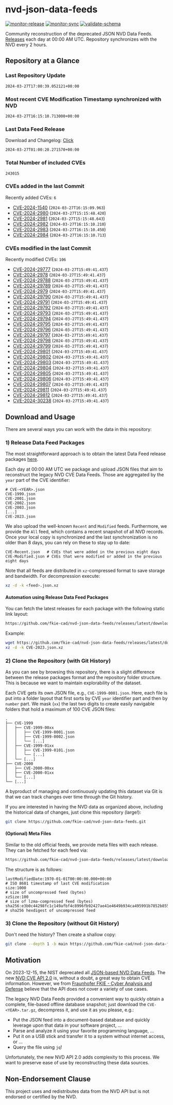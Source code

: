 # nvd-json-data-feeds

[![monitor-release](https://github.com/fkie-cad/nvd-json-data-feeds/actions/workflows/monitor_release.yml/badge.svg)](https://github.com/fkie-cad/nvd-json-data-feeds/actions/workflows/monitor_release.yml)
[![monitor-sync](https://github.com/fkie-cad/nvd-json-data-feeds/actions/workflows/monitor_sync.yml/badge.svg)](https://github.com/fkie-cad/nvd-json-data-feeds/actions/workflows/monitor_sync.yml)
[![validate-schema](https://github.com/fkie-cad/nvd-json-data-feeds/actions/workflows/validate_schema.yml/badge.svg)](https://github.com/fkie-cad/nvd-json-data-feeds/actions/workflows/validate_schema.yml)

Community reconstruction of the deprecated JSON NVD Data Feeds.
[Releases](https://github.com/fkie-cad/nvd-json-data-feeds/releases/latest) each day at 00:00 AM UTC.
Repository synchronizes with the NVD every 2 hours.

## Repository at a Glance

### Last Repository Update

```plain
2024-03-27T17:00:39.052121+00:00
```

### Most recent CVE Modification Timestamp synchronized with NVD

```plain
2024-03-27T16:15:10.713000+00:00
```

### Last Data Feed Release

Download and Changelog: [Click](https://github.com/fkie-cad/nvd-json-data-feeds/releases/latest)

```plain
2024-03-27T01:00:20.271570+00:00
```

### Total Number of included CVEs

```plain
243015
```

### CVEs added in the last Commit

Recently added CVEs: `6`

- [CVE-2024-1540](CVE-2024/CVE-2024-15xx/CVE-2024-1540.json) (`2024-03-27T16:15:09.963`)
- [CVE-2024-2980](CVE-2024/CVE-2024-29xx/CVE-2024-2980.json) (`2024-03-27T15:15:48.420`)
- [CVE-2024-2981](CVE-2024/CVE-2024-29xx/CVE-2024-2981.json) (`2024-03-27T15:15:48.643`)
- [CVE-2024-2982](CVE-2024/CVE-2024-29xx/CVE-2024-2982.json) (`2024-03-27T16:15:10.210`)
- [CVE-2024-2983](CVE-2024/CVE-2024-29xx/CVE-2024-2983.json) (`2024-03-27T16:15:10.450`)
- [CVE-2024-2984](CVE-2024/CVE-2024-29xx/CVE-2024-2984.json) (`2024-03-27T16:15:10.713`)


### CVEs modified in the last Commit

Recently modified CVEs: `106`

- [CVE-2024-29777](CVE-2024/CVE-2024-297xx/CVE-2024-29777.json) (`2024-03-27T15:49:41.437`)
- [CVE-2024-2978](CVE-2024/CVE-2024-29xx/CVE-2024-2978.json) (`2024-03-27T15:49:41.437`)
- [CVE-2024-29788](CVE-2024/CVE-2024-297xx/CVE-2024-29788.json) (`2024-03-27T15:49:41.437`)
- [CVE-2024-29789](CVE-2024/CVE-2024-297xx/CVE-2024-29789.json) (`2024-03-27T15:49:41.437`)
- [CVE-2024-2979](CVE-2024/CVE-2024-29xx/CVE-2024-2979.json) (`2024-03-27T15:49:41.437`)
- [CVE-2024-29790](CVE-2024/CVE-2024-297xx/CVE-2024-29790.json) (`2024-03-27T15:49:41.437`)
- [CVE-2024-29791](CVE-2024/CVE-2024-297xx/CVE-2024-29791.json) (`2024-03-27T15:49:41.437`)
- [CVE-2024-29792](CVE-2024/CVE-2024-297xx/CVE-2024-29792.json) (`2024-03-27T15:49:41.437`)
- [CVE-2024-29793](CVE-2024/CVE-2024-297xx/CVE-2024-29793.json) (`2024-03-27T15:49:41.437`)
- [CVE-2024-29794](CVE-2024/CVE-2024-297xx/CVE-2024-29794.json) (`2024-03-27T15:49:41.437`)
- [CVE-2024-29795](CVE-2024/CVE-2024-297xx/CVE-2024-29795.json) (`2024-03-27T15:49:41.437`)
- [CVE-2024-29796](CVE-2024/CVE-2024-297xx/CVE-2024-29796.json) (`2024-03-27T15:49:41.437`)
- [CVE-2024-29797](CVE-2024/CVE-2024-297xx/CVE-2024-29797.json) (`2024-03-27T15:49:41.437`)
- [CVE-2024-29798](CVE-2024/CVE-2024-297xx/CVE-2024-29798.json) (`2024-03-27T15:49:41.437`)
- [CVE-2024-29799](CVE-2024/CVE-2024-297xx/CVE-2024-29799.json) (`2024-03-27T15:49:41.437`)
- [CVE-2024-29801](CVE-2024/CVE-2024-298xx/CVE-2024-29801.json) (`2024-03-27T15:49:41.437`)
- [CVE-2024-29802](CVE-2024/CVE-2024-298xx/CVE-2024-29802.json) (`2024-03-27T15:49:41.437`)
- [CVE-2024-29803](CVE-2024/CVE-2024-298xx/CVE-2024-29803.json) (`2024-03-27T15:49:41.437`)
- [CVE-2024-29804](CVE-2024/CVE-2024-298xx/CVE-2024-29804.json) (`2024-03-27T15:49:41.437`)
- [CVE-2024-29805](CVE-2024/CVE-2024-298xx/CVE-2024-29805.json) (`2024-03-27T15:49:41.437`)
- [CVE-2024-29806](CVE-2024/CVE-2024-298xx/CVE-2024-29806.json) (`2024-03-27T15:49:41.437`)
- [CVE-2024-29807](CVE-2024/CVE-2024-298xx/CVE-2024-29807.json) (`2024-03-27T15:49:41.437`)
- [CVE-2024-29811](CVE-2024/CVE-2024-298xx/CVE-2024-29811.json) (`2024-03-27T15:49:41.437`)
- [CVE-2024-29812](CVE-2024/CVE-2024-298xx/CVE-2024-29812.json) (`2024-03-27T15:49:41.437`)
- [CVE-2024-30238](CVE-2024/CVE-2024-302xx/CVE-2024-30238.json) (`2024-03-27T15:49:41.437`)


## Download and Usage

There are several ways you can work with the data in this repository:

### 1) Release Data Feed Packages

The most straightforward approach is to obtain the latest Data Feed release packages [here](https://github.com/fkie-cad/nvd-json-data-feeds/releases/latest).

Each day at 00:00 AM UTC we package and upload JSON files that aim to reconstruct the legacy NVD CVE Data Feeds.
Those are aggregated by the `year` part of the CVE identifier:

```
# CVE-<YEAR>.json
CVE-1999.json
CVE-2001.json
CVE-2002.json
CVE-2003.json
[...]
CVE-2023.json
```

We also upload the well-known `Recent` and `Modified` feeds.
Furthermore, we provide the `All` feed, which contains a recent snapshot of all NVD records.
Once your local copy is synchronized and the last synchronization is no older than 8 days, you can rely on these to stay up to date:

```plain
CVE-Recent.json   # CVEs that were added in the previous eight days
CVE-Modified.json # CVEs that were modified or added in the previous eight days
```

Note that all feeds are distributed in `xz`-compressed format to save storage and bandwidth.
For decompression execute:

```sh
xz -d -k <feed>.json.xz
```

#### Automation using Release Data Feed Packages

You can fetch the latest releases for each package with the following static link layout:

```sh
https://github.com/fkie-cad/nvd-json-data-feeds/releases/latest/download/CVE-<YEAR>.json.xz
```

Example:

```sh
wget https://github.com/fkie-cad/nvd-json-data-feeds/releases/latest/download/CVE-2023.json.xz
xz -d -k CVE-2023.json.xz
```

### 2) Clone the Repository (with Git History)

As you can see by browsing this repository, there is a slight difference between the release packages format and the repository folder structure.
This is because we want to maintain explorability of the dataset.

Each CVE gets its own JSON file, e.g., `CVE-1999-0001.json`.
Here, each file is put into a folder layout that first sorts by CVE `year` identifier part and then by `number` part.
We mask (`xx`) the last two digits to create easily navigable folders that hold a maximum of 100 CVE JSON files:

```plain
.
├── CVE-1999
│   ├── CVE-1999-00xx
│   │   ├── CVE-1999-0001.json
│   │   ├── CVE-1999-0002.json
│   │   └── [...]
│   ├── CVE-1999-01xx
│   │   ├── CVE-1999-0101.json
│   │   └── [...]
│   └── [...]
├── CVE-2000
│   ├── CVE-2000-00xx
│   ├── CVE-2000-01xx
│   └── [...]
└── [...]
```

A byproduct of managing and continuously updating this dataset via Git is that we can track changes over time through the Git history.

If you are interested in having the NVD data as organized above, including the historical data of changes, just clone this repository (large!):

```sh
git clone https://github.com/fkie-cad/nvd-json-data-feeds.git
```

#### (Optional) Meta Files

Similar to the old official feeds, we provide meta files with each release. They can be fetched for each feed via:

```sh
https://github.com/fkie-cad/nvd-json-data-feeds/releases/latest/download/CVE-<YEAR>.meta
```

The structure is as follows:

```plain
lastModifiedDate:1970-01-01T00:00:00.000+00:00                          # ISO 8601 timestamp of last CVE modification
size:1000                                                               # size of uncompressed feed (bytes)
xzSize:100                                                              # size of lzma-compressed feed (bytes)
sha256:e3b0c44298fc1c149afbf4c8996fb92427ae41e4649b934ca495991b7852b855 # sha256 hexdigest of uncompressed feed
```

### 3) Clone the Repository (without Git History)

Don't need the history? Then create a shallow copy:

```sh
git clone --depth 1 -b main https://github.com/fkie-cad/nvd-json-data-feeds.git
```

## Motivation

On 2023-12-15, the NIST deprecated all [JSON-based NVD Data Feeds](https://nvd.nist.gov/vuln/data-feeds#divRetirementBanner-1).
The new [NVD CVE API 2.0](https://nvd.nist.gov/developers/vulnerabilities) is, without a doubt, a great way to obtain CVE information.
However, we from [Fraunhofer FKIE - Cyber Analysis and Defense](https://www.fkie.fraunhofer.de/en/departments/cad.html) believe that the API does not cover a variety of use cases.

The legacy NVD Data Feeds provided a convenient way to quickly obtain a complete, file-based offline database snapshot; just download the `CVE-<YEAR>.tar.gz`, decompress it, and use it as you please, e.g.:

- Put the JSON feed into a document-based database and quickly leverage upon that data in your software project, ...
- Parse and analyze it using your favorite programming language, ...
- Put it on a USB stick and transfer it to a system without internet access, or ...
- Query the file using `jq`!

Unfortunately, the new NVD API 2.0 adds complexity to this process.
We want to preserve ease of use by reconstructing these data sources.

## Non-Endorsement Clause

This project uses and redistributes data from the NVD API but is not endorsed or certified by the NVD.